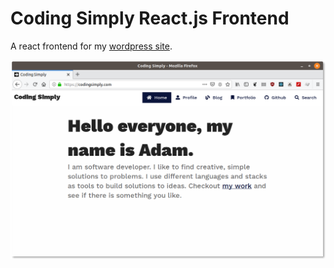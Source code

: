 # Coding Simply React.js Frontend

A react frontend for my [wordpress site](https://codingsimply.com).

![codingsimply.com](./docs/homepage.png)